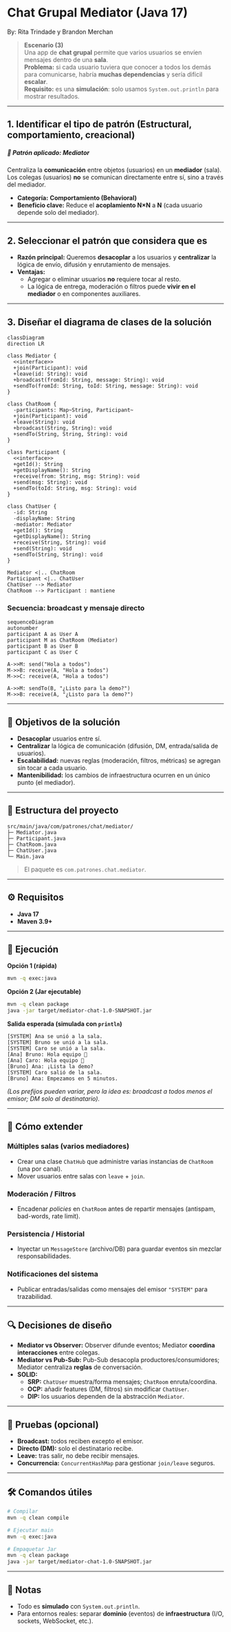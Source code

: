 # Chat Grupal **Mediator** (Java 17)

By: Rita Trindade y Brandon Merchan

> **Escenario (3)**  
> Una app de **chat grupal** permite que varios usuarios se envíen mensajes dentro de una **sala**.  
> **Problema:** si cada usuario tuviera que conocer a todos los demás para comunicarse, habría **muchas dependencias** y sería difícil **escalar**.  
> **Requisito:** es una **simulación**: solo usamos `System.out.println` para mostrar resultados.

---

## 1. Identificar el tipo de patrón (Estructural, comportamiento, creacional)
##### 🧠 Patrón aplicado: **Mediator**
Centraliza la **comunicación** entre objetos (usuarios) en un **mediador** (sala).  
Los colegas (usuarios) **no** se comunican directamente entre sí, sino a través del mediador.

- **Categoría:** **Comportamiento (Behavioral)**
- **Beneficio clave:** Reduce el **acoplamiento N×N** a **N** (cada usuario depende solo del mediador).

---

## 2. Seleccionar el patrón que considera que es
- **Razón principal:** Queremos **desacoplar** a los usuarios y **centralizar** la lógica de envío, difusión y enrutamiento de mensajes.
- **Ventajas:**  
  - Agregar o eliminar usuarios **no** requiere tocar al resto.  
  - La lógica de entrega, moderación o filtros puede **vivir en el mediador** o en componentes auxiliares.

---

## 3. Diseñar el diagrama de clases de la solución

```mermaid
classDiagram
direction LR

class Mediator {
  <<interface>>
  +join(Participant): void
  +leave(id: String): void
  +broadcast(fromId: String, message: String): void
  +sendTo(fromId: String, toId: String, message: String): void
}

class ChatRoom {
  -participants: Map~String, Participant~
  +join(Participant): void
  +leave(String): void
  +broadcast(String, String): void
  +sendTo(String, String, String): void
}

class Participant {
  <<interface>>
  +getId(): String
  +getDisplayName(): String
  +receive(from: String, msg: String): void
  +send(msg: String): void
  +sendTo(toId: String, msg: String): void
}

class ChatUser {
  -id: String
  -displayName: String
  -mediator: Mediator
  +getId(): String
  +getDisplayName(): String
  +receive(String, String): void
  +send(String): void
  +sendTo(String, String): void
}

Mediator <|.. ChatRoom
Participant <|.. ChatUser
ChatUser --> Mediator
ChatRoom --> Participant : mantiene
```

### Secuencia: broadcast y mensaje directo
```mermaid
sequenceDiagram
autonumber
participant A as User A
participant M as ChatRoom (Mediator)
participant B as User B
participant C as User C

A->>M: send("Hola a todos")
M->>B: receive(A, "Hola a todos")
M->>C: receive(A, "Hola a todos")

A->>M: sendTo(B, "¿Listo para la demo?")
M->>B: receive(A, "¿Listo para la demo?")
```

---

## 🎯 Objetivos de la solución
- **Desacoplar** usuarios entre sí.
- **Centralizar** la lógica de comunicación (difusión, DM, entrada/salida de usuarios).
- **Escalabilidad:** nuevas reglas (moderación, filtros, métricas) se agregan sin tocar a cada usuario.
- **Mantenibilidad:** los cambios de infraestructura ocurren en un único punto (el mediador).

---

## 📁 Estructura del proyecto

```
src/main/java/com/patrones/chat/mediator/
├─ Mediator.java
├─ Participant.java
├─ ChatRoom.java
├─ ChatUser.java
└─ Main.java
```

> El paquete es `com.patrones.chat.mediator`.

---

## ⚙️ Requisitos
- **Java 17**
- **Maven 3.9+**

---

## 🚀 Ejecución

**Opción 1 (rápida)**  
```bash
mvn -q exec:java
```

**Opción 2 (Jar ejecutable)**  
```bash
mvn -q clean package
java -jar target/mediator-chat-1.0-SNAPSHOT.jar
```

**Salida esperada (simulada con `println`)**
```
[SYSTEM] Ana se unió a la sala.
[SYSTEM] Bruno se unió a la sala.
[SYSTEM] Caro se unió a la sala.
[Ana] Bruno: Hola equipo 👋
[Ana] Caro: Hola equipo 👋
[Bruno] Ana: ¡Lista la demo?
[SYSTEM] Caro salió de la sala.
[Bruno] Ana: Empezamos en 5 minutos.
```
*(Los prefijos pueden variar, pero la idea es: broadcast a todos menos el emisor; DM solo al destinatario).*

---

## 🧩 Cómo extender

### Múltiples salas (varios mediadores)
- Crear una clase `ChatHub` que administre varias instancias de `ChatRoom` (una por canal).
- Mover usuarios entre salas con `leave` + `join`.

### Moderación / Filtros
- Encadenar *policies* en `ChatRoom` antes de repartir mensajes (antispam, bad-words, rate limit).

### Persistencia / Historial
- Inyectar un `MessageStore` (archivo/DB) para guardar eventos sin mezclar responsabilidades.

### Notificaciones del sistema
- Publicar entradas/salidas como mensajes del emisor `"SYSTEM"` para trazabilidad.

---

## 🔍 Decisiones de diseño
- **Mediator vs Observer:** Observer difunde eventos; Mediator **coordina interacciones** entre colegas.
- **Mediator vs Pub-Sub:** Pub-Sub desacopla productores/consumidores; Mediator centraliza **reglas** de conversación.
- **SOLID:**  
  - **SRP:** `ChatUser` muestra/forma mensajes; `ChatRoom` enruta/coordina.  
  - **OCP:** añadir features (DM, filtros) sin modificar `ChatUser`.  
  - **DIP:** los usuarios dependen de la abstracción `Mediator`.

---

## 🧪 Pruebas (opcional)
- **Broadcast:** todos reciben excepto el emisor.  
- **Directo (DM):** solo el destinatario recibe.  
- **Leave:** tras salir, no debe recibir mensajes.  
- **Concurrencia:** `ConcurrentHashMap` para gestionar `join/leave` seguros.

---


## 🛠️ Comandos útiles

```bash
# Compilar
mvn -q clean compile

# Ejecutar main
mvn -q exec:java

# Empaquetar Jar
mvn -q clean package
java -jar target/mediator-chat-1.0-SNAPSHOT.jar
```

---

## 📌 Notas
- Todo es **simulado** con `System.out.println`.  
- Para entornos reales: separar **dominio** (eventos) de **infraestructura** (I/O, sockets, WebSocket, etc.).
